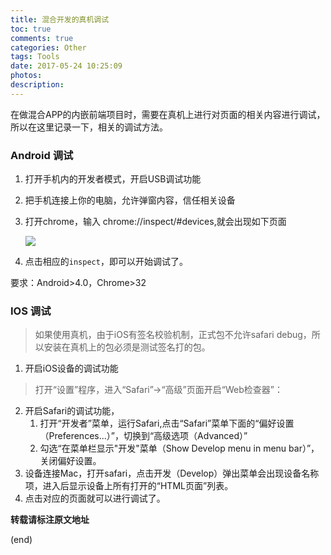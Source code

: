 ```yaml
---
title: 混合开发的真机调试
toc: true
comments: true
categories: Other
tags: Tools
date: 2017-05-24 10:25:09
photos:
description:
---
```


在做混合APP的内嵌前端项目时，需要在真机上进行对页面的相关内容进行调试，所以在这里记录一下，相关的调试方法。
<!--more-->

### Android 调试

1. 打开手机内的开发者模式，开启USB调试功能
2. 把手机连接上你的电脑，允许弹窗内容，信任相关设备
3. 打开chrome，输入 chrome://inspect/#devices,就会出现如下页面

    ![](https://ws3.sinaimg.cn/large/006tNc79gy1ffw994gbl0j312w0q0q48.jpg)

4. 点击相应的`inspect`，即可以开始调试了。

要求：Android>4.0，Chrome>32

### IOS 调试

>如果使用真机，由于iOS有签名校验机制，正式包不允许safari debug，所以安装在真机上的包必须是测试签名打的包。

1. 开启iOS设备的调试功能

>打开“设置”程序，进入“Safari”->“高级”页面开启“Web检查器”：

2.  开启Safari的调试功能，
    1. 打开“开发者”菜单，运行Safari,点击“Safari”菜单下面的“偏好设置（Preferences...）”，切换到“高级选项（Advanced）”
    2. 勾选“在菜单栏显示"开发"菜单（Show Develop menu in menu bar）”，关闭偏好设置。
3. 设备连接Mac，打开safari，点击开发（Develop）弹出菜单会出现设备名称项，进入后显示设备上所有打开的“HTML页面”列表。
4. 点击对应的页面就可以进行调试了。

**转载请标注原文地址**

(end)
